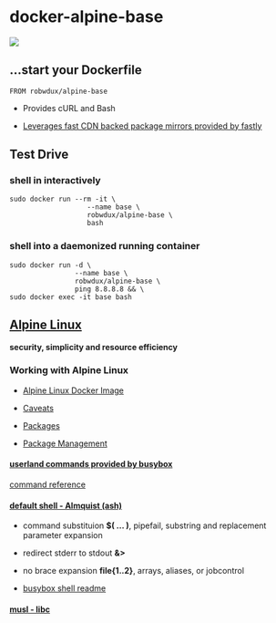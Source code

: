 # docker-alpine-base

[![](https://badge.imagelayers.io/robwdux/docker-alpine-base:latest.svg)](https://imagelayers.io/?images=robwdux/docker-alpine-base:latest 'Get your own badge on imagelayers.io')

## ...start your Dockerfile

```shell
FROM robwdux/alpine-base
```

+ Provides cURL and Bash

+ [Leverages fast CDN backed package mirrors provided by fastly](http://gliderlabs.com/blog/2015/09/23/fastly-cdn-speeds-up-alpine-package-installs/)

## Test Drive

### shell in interactively
```shell
sudo docker run --rm -it \
                   --name base \
                   robwdux/alpine-base \
                   bash
```
### shell into a daemonized running container
```shell
sudo docker run -d \
                --name base \
                robwdux/alpine-base \
                ping 8.8.8.8 && \
sudo docker exec -it base bash
```

## [Alpine Linux](http://alpinelinux.org/)

**security, simplicity and resource efficiency**

### Working with Alpine Linux

+ [Alpine Linux Docker Image](http://gliderlabs.viewdocs.io/docker-alpine/)

+ [Caveats](http://gliderlabs.viewdocs.io/docker-alpine/caveats/)

+ [Packages](https://pkgs.alpinelinux.org/packages)

+ [Package Management](http://wiki.alpinelinux.org/wiki/Alpine_Linux_package_management)

#### [userland commands provided by busybox](http://www.busybox.net/downloads/BusyBox.html)

[command reference](http://www.busybox.net/downloads/BusyBox.html)

#### [default shell - Almquist (ash)](http://www.in-ulm.de/~mascheck/various/ash/#busybox)

+ command substituion **$( ... )**, pipefail, substring and replacement parameter expansion

+ redirect stderr to stdout **&>**

+ no brace expansion **file{1..2}**, arrays, aliases, or jobcontrol

+ [busybox shell readme](http://git.busybox.net/busybox/tree/shell/README)

#### [musl - libc](http://www.musl-libc.org/)
